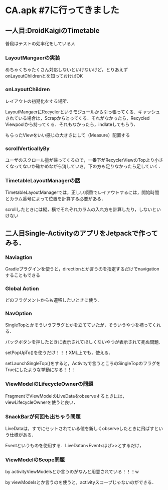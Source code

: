 # CA.apk #7に行ってきました

## 一人目:DroidKaigiのTimetable
普段はテストの効率化をしている人

### LayoutMangaerの実装
めちゃくちゃたくさん対応しないといけないけど，とりあえずonLayoutChildrenとを知っておけばOK

### onLayoutChildren
レイアウトの初期化をする場所．

LayoutMangaerにRecyclerというモジュールから引っ張ってくる．キャッシュされている場合は，Scrapからとってくる．それがなかったら，Recycled Viewpoolから持ってくる．それもなかったら，indlateしてもらう．

もらったViewをいい感じの大きさにして（Measure）配置する

### scrollVerticallyBy
ユーザのスクロール量が帰ってくるので，一番下がRecyclerViewのTopより小さくなってないか確かめながら消していき，下の方も足りなかったら足していく．

### TimetableLayoutManagerの話
TimetableLayoutManagerでは，正しい順番でレイアウトするには，開始時間とカラム番号によって位置を計算する必要がある．

scrollしたときには縦，横でそれぞれカラムの入れ方を計算したり，しないといけない

## 二人目Single-ActivityのアプリをJetpackで作ってみる．
### Naviagtion
Gradleプラグインを使うと，directionとか言うのを指定するだけでnavigationすることもできる

### Global Action
どのフラグメントからも遷移したいときに使う．

### NavOption
SingleTopとかそういうフラグとかを立てていたが，そういうやつを補ってくれる．

バックボタンを押したときに表示されてほしくないやつが表示されて死ぬ問題．

setPopUpTo()を使うだけ！！！XML上でも，使える．

setLaunchSingleTop()をすると，Activityで言うところのSingleTopのフラグをTrueにしたような挙動になる！！！

### ViewModelのLifecycleOwnerの問題
FragmentでViewModelのLiveDataをobserveするときには，viewLifecycleOwnerを使うと良い．

### SnackBarが何回も出ちゃう問題
LiveDataは，すでにセットされている値を新しくobserveしたときに飛ばすという仕様がある．

Eventというものを使用する．LiveDatan<Event<ほげ>>とするだけ，

### ViewModelのScope問題
by activityViewModelsとか言うのがなんと用意されている！！！w

by viewModelsとか言うのを使うと，activityスコープじゃないのができる．

## 
